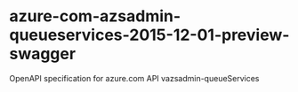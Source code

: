 # azure-com-azsadmin-queueservices-2015-12-01-preview-swagger
OpenAPI specification for azure.com API vazsadmin-queueServices
